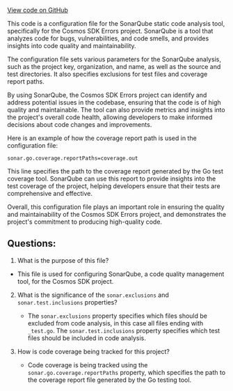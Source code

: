 [View code on GitHub](https://github.com/cosmos/cosmos-sdk.git/errors/sonar-project.properties)

This code is a configuration file for the SonarQube static code analysis tool, specifically for the Cosmos SDK Errors project. SonarQube is a tool that analyzes code for bugs, vulnerabilities, and code smells, and provides insights into code quality and maintainability. 

The configuration file sets various parameters for the SonarQube analysis, such as the project key, organization, and name, as well as the source and test directories. It also specifies exclusions for test files and coverage report paths. 

By using SonarQube, the Cosmos SDK Errors project can identify and address potential issues in the codebase, ensuring that the code is of high quality and maintainable. The tool can also provide metrics and insights into the project's overall code health, allowing developers to make informed decisions about code changes and improvements. 

Here is an example of how the coverage report path is used in the configuration file:

```
sonar.go.coverage.reportPaths=coverage.out
```

This line specifies the path to the coverage report generated by the Go test coverage tool. SonarQube can use this report to provide insights into the test coverage of the project, helping developers ensure that their tests are comprehensive and effective. 

Overall, this configuration file plays an important role in ensuring the quality and maintainability of the Cosmos SDK Errors project, and demonstrates the project's commitment to producing high-quality code.
## Questions: 
 1. What is the purpose of this file?
   - This file is used for configuring SonarQube, a code quality management tool, for the Cosmos SDK project.

2. What is the significance of the `sonar.exclusions` and `sonar.test.inclusions` properties?
   - The `sonar.exclusions` property specifies which files should be excluded from code analysis, in this case all files ending with `_test.go`. The `sonar.test.inclusions` property specifies which test files should be included in code analysis.

3. How is code coverage being tracked for this project?
   - Code coverage is being tracked using the `sonar.go.coverage.reportPaths` property, which specifies the path to the coverage report file generated by the Go testing tool.